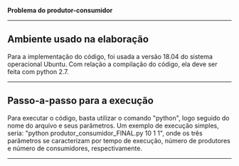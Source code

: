**Problema do produtor-consumidor**


---

## Ambiente usado na elaboração

Para a implementação do código, foi usada a versão 18.04 do sistema operacional Ubuntu.
Com relação a compilação do código, ela deve ser feita com python 2.7.

---

## Passo-a-passo para a execução

Para executar o código, basta utilizar o comando "python", logo seguido do nome do arquivo e seus parâmetros. Um exemplo de execução simples, seria: "python produtor_consumidor_FINAL.py 10 1 1", onde os três parâmetros se caracterizam por tempo de execução, número de produtores e número de consumidores, respectivamente.


---

